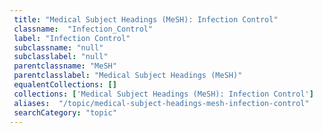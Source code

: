```yaml
--- 
 title: "Medical Subject Headings (MeSH): Infection Control" 
 classname:  "Infection_Control" 
 label: "Infection Control" 
 subclassname: "null" 
 subclasslabel: "null" 
 parentclassname: "MeSH" 
 parentclasslabel: "Medical Subject Headings (MeSH)" 
 equalentCollections: [] 
 collections: ['Medical Subject Headings (MeSH): Infection Control']
 aliases:  "/topic/medical-subject-headings-mesh-infection-control"  
 searchCategory: "topic" 
---
```

